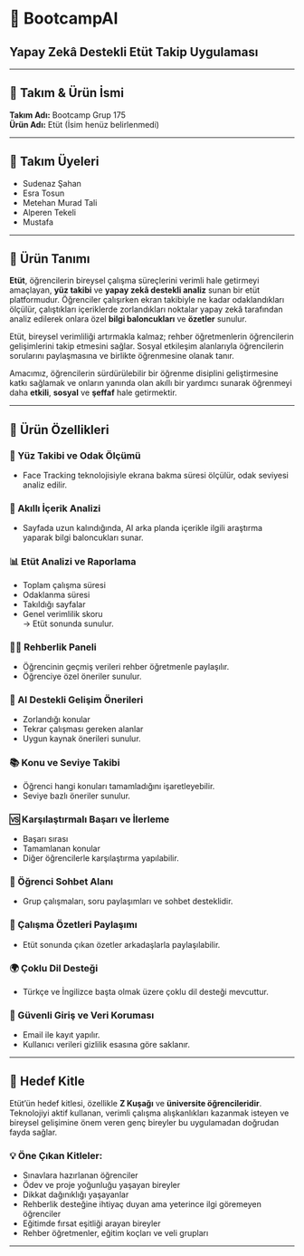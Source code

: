 # 🧠 BootcampAI
## Yapay Zekâ Destekli Etüt Takip Uygulaması

---

## 👥 Takım & Ürün İsmi

**Takım Adı:** Bootcamp Grup 175  
**Ürün Adı:** Etüt (İsim henüz belirlenmedi)

---

## 📌 Takım Üyeleri

- Sudenaz Şahan  
- Esra Tosun  
- Metehan Murad Tali  
- Alperen Tekeli  
- Mustafa

---

## 📝 Ürün Tanımı

**Etüt**, öğrencilerin bireysel çalışma süreçlerini verimli hale getirmeyi amaçlayan, **yüz takibi** ve **yapay zekâ destekli analiz** sunan bir etüt platformudur. Öğrenciler çalışırken ekran takibiyle ne kadar odaklandıkları ölçülür, çalıştıkları içeriklerde zorlandıkları noktalar yapay zekâ tarafından analiz edilerek onlara özel **bilgi baloncukları** ve **özetler** sunulur.

Etüt, bireysel verimliliği artırmakla kalmaz; rehber öğretmenlerin öğrencilerin gelişimlerini takip etmesini sağlar. Sosyal etkileşim alanlarıyla öğrencilerin sorularını paylaşmasına ve birlikte öğrenmesine olanak tanır.

Amacımız, öğrencilerin sürdürülebilir bir öğrenme disiplini geliştirmesine katkı sağlamak ve onların yanında olan akıllı bir yardımcı sunarak öğrenmeyi daha **etkili**, **sosyal** ve **şeffaf** hale getirmektir.

---

## 🔧 Ürün Özellikleri

### 🎥 Yüz Takibi ve Odak Ölçümü
- Face Tracking teknolojisiyle ekrana bakma süresi ölçülür, odak seviyesi analiz edilir.

### 📖 Akıllı İçerik Analizi
- Sayfada uzun kalındığında, AI arka planda içerikle ilgili araştırma yaparak bilgi baloncukları sunar.

### 📊 Etüt Analizi ve Raporlama
- Toplam çalışma süresi  
- Odaklanma süresi  
- Takıldığı sayfalar  
- Genel verimlilik skoru  
  → Etüt sonunda sunulur.

### 🧑‍🏫 Rehberlik Paneli
- Öğrencinin geçmiş verileri rehber öğretmenle paylaşılır.  
- Öğrenciye özel öneriler sunulur.

### 🤖 AI Destekli Gelişim Önerileri
- Zorlandığı konular  
- Tekrar çalışması gereken alanlar  
- Uygun kaynak önerileri sunulur.

### 📚 Konu ve Seviye Takibi
- Öğrenci hangi konuları tamamladığını işaretleyebilir.  
- Seviye bazlı öneriler sunulur.

### 🆚 Karşılaştırmalı Başarı ve İlerleme
- Başarı sırası  
- Tamamlanan konular  
- Diğer öğrencilerle karşılaştırma yapılabilir.

### 💬 Öğrenci Sohbet Alanı
- Grup çalışmaları, soru paylaşımları ve sohbet desteklidir.

### 📝 Çalışma Özetleri Paylaşımı
- Etüt sonunda çıkan özetler arkadaşlarla paylaşılabilir.

### 🌍 Çoklu Dil Desteği
- Türkçe ve İngilizce başta olmak üzere çoklu dil desteği mevcuttur.

### 🔐 Güvenli Giriş ve Veri Koruması
- Email ile kayıt yapılır.  
- Kullanıcı verileri gizlilik esasına göre saklanır.

---

## 🎯 Hedef Kitle

Etüt’ün hedef kitlesi, özellikle **Z Kuşağı** ve **üniversite öğrencileridir**. Teknolojiyi aktif kullanan, verimli çalışma alışkanlıkları kazanmak isteyen ve bireysel gelişimine önem veren genç bireyler bu uygulamadan doğrudan fayda sağlar.

### 💡 Öne Çıkan Kitleler:
- Sınavlara hazırlanan öğrenciler  
- Ödev ve proje yoğunluğu yaşayan bireyler  
- Dikkat dağınıklığı yaşayanlar  
- Rehberlik desteğine ihtiyaç duyan ama yeterince ilgi göremeyen öğrenciler  
- Eğitimde fırsat eşitliği arayan bireyler  
- Rehber öğretmenler, eğitim koçları ve veli grupları

---









